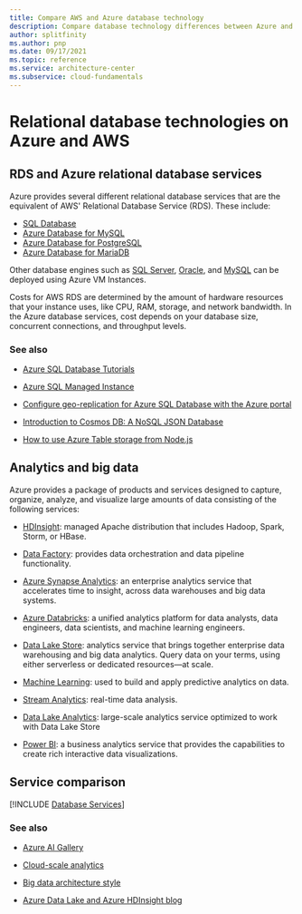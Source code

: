 ```yaml
---
title: Compare AWS and Azure database technology
description: Compare database technology differences between Azure and AWS. Review the RDS and Azure relational database services. See equivalents for analytics and big data.
author: splitfinity
ms.author: pnp
ms.date: 09/17/2021
ms.topic: reference
ms.service: architecture-center
ms.subservice: cloud-fundamentals
---
```


# Relational database technologies on Azure and AWS

## RDS and Azure relational database services

Azure provides several different relational database services that are the equivalent of AWS' Relational Database Service (RDS). These include:

- [SQL Database](/azure/sql-database/sql-database-technical-overview)
- [Azure Database for MySQL](/azure/mysql/overview)
- [Azure Database for PostgreSQL](/azure/postgresql/overview)
- [Azure Database for MariaDB](/azure/mariadb/overview)

Other database engines such as [SQL Server](https://azure.microsoft.com/services/virtual-machines/sql-server), [Oracle](https://azure.microsoft.com/campaigns/oracle), and [MySQL](/azure/mysql) can be deployed using Azure VM Instances.

Costs for AWS RDS are determined by the amount of hardware resources that your instance uses, like CPU, RAM, storage, and network bandwidth. In the Azure database services, cost depends on your database size, concurrent connections, and throughput levels.

### See also

- [Azure SQL Database Tutorials](/azure/azure-sql/database/single-database-create-quickstart)

- [Azure SQL Managed Instance](/azure/azure-sql/managed-instance/sql-managed-instance-paas-overview)

- [Configure geo-replication for Azure SQL Database with the Azure portal](/azure/azure-sql/database/active-geo-replication-configure-portal)

- [Introduction to Cosmos DB: A NoSQL JSON Database](/azure/cosmos-db/sql-api-introduction)

- [How to use Azure Table storage from Node.js](/azure/cosmos-db/table-storage-how-to-use-nodejs)

## Analytics and big data

Azure provides a package of products and services designed to capture, organize, analyze, and visualize large amounts of data consisting of the following services:

- [HDInsight](/azure/hdinsight): managed Apache distribution that includes Hadoop, Spark, Storm, or HBase.

- [Data Factory](/azure/data-factory): provides data orchestration and data pipeline functionality.

- [Azure Synapse Analytics](/azure/synapse-analytics/overview-what-is): an enterprise analytics service that accelerates time to insight, across data warehouses and big data systems.

- [Azure Databricks](/azure/databricks/): a unified analytics platform for data analysts, data engineers, data scientists, and machine learning engineers.

- [Data Lake Store](/azure/data-lake-store): analytics service that brings together enterprise data warehousing and big data analytics. Query data on your terms, using either serverless or dedicated resources—at scale.

- [Machine Learning](/azure/machine-learning): used to build and apply predictive analytics on data.

- [Stream Analytics](/azure/stream-analytics): real-time data analysis.

- [Data Lake Analytics](/azure/data-lake-analytics/data-lake-analytics-overview): large-scale analytics service optimized to work with Data Lake Store

- [Power BI](https://powerbi.microsoft.com): a business analytics service that provides the capabilities to create rich interactive data visualizations.

## Service comparison

[!INCLUDE [Database Services](../../includes/aws/databases.md)]

### See also

- [Azure AI Gallery](https://gallery.azure.ai/)

- [Cloud-scale analytics](https://azure.microsoft.com/solutions/big-data/#overview)

- [Big data architecture style](../guide/architecture-styles/big-data.md)

- [Azure Data Lake and Azure HDInsight blog](/archive/blogs/azuredatalake)

